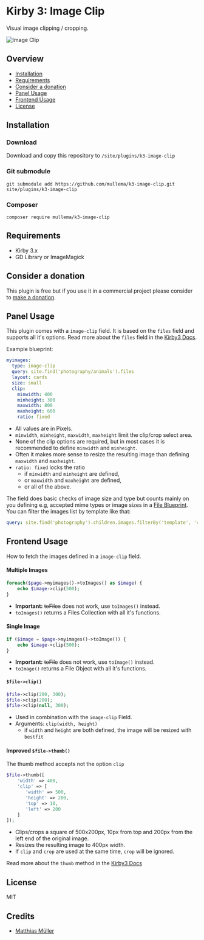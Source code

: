 # Kirby 3: Image Clip
Visual image clipping / cropping.

![Image Clip](https://www.moeli.com/github/image-clip.PNG)

## Overview

- [Installation](#Installation)
- [Requirements](#Requirements)
- [Consider a donation](#Consider-a-donation)
- [Panel Usage](#Panel-usage)
- [Frontend Usage](#Frontend-usage)
- [License](#License)

## Installation
### Download

Download and copy this repository to `/site/plugins/k3-image-clip`

### Git submodule

```
git submodule add https://github.com/mullema/k3-image-clip.git site/plugins/k3-image-clip
```

### Composer

```
composer require mullema/k3-image-clip
```

## Requirements
- Kirby 3.x
- GD Library or ImageMagick

## Consider a donation
This plugin is free but if you use it in a commercial project please consider to [make a donation](https://www.paypal.me/mullema/10).


## Panel Usage
This plugin comes with a `image-clip` field. It is based on the `files` field and supports all it's options. Read more about the `files` field in the [Kirby3 Docs](https://getkirby.com/docs/reference/panel/fields/files).

Example blueprint:
```yaml
myimages:
  type: image-clip
  query: site.find('photography/animals').files
  layout: cards
  size: small
  clip:
    minwidth: 400
    minheight: 300
    maxwidth: 800
    maxheight: 600
    ratio: fixed
```
- All values are in Pixels.
- `minwidth`, `minheight`, `maxwidth`, `maxheight` limit the clip/crop select area.
- None of the clip options are required, but in most cases it is recommended to define `minwidth` and `minheight`. 
- Often it makes more sense to resize the resulting image than defining `maxwidth` and `maxheight`.
- `ratio: fixed` locks the ratio 
    - if `minwidth` and `minheight` are defined,
    - or `maxwidth` and `maxheight` are defined,
    - or all of the above.

The field does basic checks of image size and type but counts mainly on you defining e.g, accepted mime types or image sizes in a [File Blueprint](https://getkirby.com/docs/reference/panel/blueprints/file). You can filter the images list by template like that:
```yaml
query: site.find('photography').children.images.filterBy('template', 'cover')
```

## Frontend Usage
How to fetch the images defined in a `image-clip` field.
#### Multiple Images
```php
foreach($page->myimages()->toImages() as $image) {
    echo $image->clip(500);
}
```
- **Important:** ~~toFiles~~ does not work, use `toImages()` instead.
- `toImages()` returns a Files Collection with all it's functions.

#### Single Image
```php
if ($image = $page->myimages()->toImage()) {
    echo $image->clip(500);
}
```
- **Important:** ~~toFile~~ does not work, use `toImage()` instead.
- `toImage()` returns a File Object with all it's functions.


#### `$file->clip()`
```php
$file->clip(200, 300);
$file->clip(200);
$file->clip(null, 300);
```
- Used in combination with the `image-clip` Field.
- Arguments: `clip(width, height)`
    - if `width` and `height` are both defined, the image will be resized with `bestfit`


#### Improved `$file->thumb()`
The thumb method accepts not the option `clip`
```php
$file->thumb([
    'width' => 400,
    'clip' => [
       'width' => 500,
       'height' => 200,
       'top' => 10,
       'left' => 200
    ]
]);
```
- Clips/crops a square of 500x200px, 10px from top and 200px from the left end of the original image.
- Resizes the resulting image to 400px width.
- If `clip` and `crop` are used at the same time, `crop` will be ignored.

Read more about the `thumb` method in the [Kirby3 Docs](https://getkirby.com/docs/reference/objects/file/thumb)


## License
MIT

## Credits
- [Matthias Müller](https://github.com/mullema/)